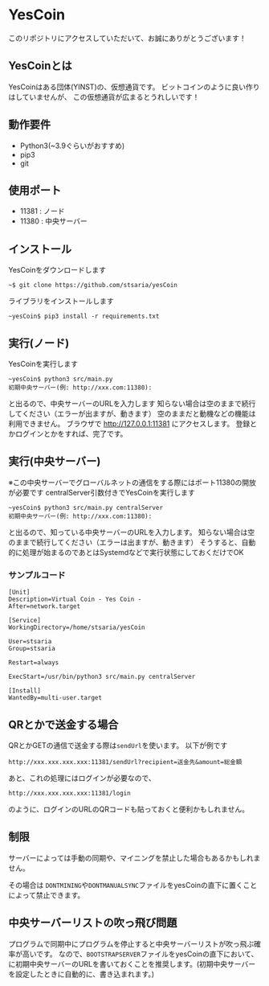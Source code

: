 # YesCoin
このリポジトリにアクセスしていただいて、お誠にありがとうございます！
## YesCoinとは
YesCoinはある団体(YINST)の、仮想通貨です。
ビットコインのように良い作りはしていませんが、
この仮想通貨が広まるとうれしいです！
## 動作要件
- Python3(~3.9ぐらいがおすすめ)
- pip3
- git
## 使用ポート
- 11381 : ノード
- 11380 : 中央サーバー
## インストール
YesCoinをダウンロードします
```
~$ git clone https://github.com/stsaria/yesCoin
```
ライブラリをインストールします
```
~yesCoin$ pip3 install -r requirements.txt
```
## 実行(ノード)
YesCoinを実行します
```
~yesCoin$ python3 src/main.py
初期中央サーバー(例: http://xxx.com:11380): 
```
と出るので、中央サーバーのURLを入力します
知らない場合は空のままで続行してください（エラーが出ますが、動きます）
空のままだと動機などの機能は利用できません。
ブラウザで http://127.0.0.1:11381 にアクセスします。
登録とかログインとかをすれば、完了です。
## 実行(中央サーバー)
※この中央サーバーでグローバルネットの通信をする際にはポート11380の開放が必要です
centralServer引数付きでYesCoinを実行します
```
~yesCoin$ python3 src/main.py centralServer
初期中央サーバー(例: http://xxx.com:11380): 
```
と出るので、知っている中央サーバーのURLを入力します。
知らない場合は空のままで続行してください（エラーは出ますが、動きます）
そうすると、自動的に処理が始まるのであとはSystemdなどで実行状態にしておくだけでOK
### サンプルコード
```/etc/systemd/system/yesCoin.service
[Unit]
Description=Virtual Coin - Yes Coin -
After=network.target

[Service]
WorkingDirectory=/home/stsaria/yesCoin

User=stsaria
Group=stsaria

Restart=always

ExecStart=/usr/bin/python3 src/main.py centralServer

[Install]
WantedBy=multi-user.target
```
## QRとかで送金する場合
QRとかGETの通信で送金する際は`sendUrl`を使います。
以下が例です
```
http://xxx.xxx.xxx.xxx:11381/sendUrl?recipient=送金先&amount=総金額
```
あと、これの処理にはログインが必要なので、
```
http://xxx.xxx.xxx.xxx:11381/login
```
のように、ログインのURLのQRコードも貼っておくと便利かもしれません。
## 制限
サーバーによっては手動の同期や、マイニングを禁止した場合もあるかもしれません。

その場合は
`DONTMINING`や`DONTMANUALSYNC`ファイルをyesCoinの直下に置くことによって禁止できます。
## 中央サーバーリストの吹っ飛び問題
プログラムで同期中にプログラムを停止すると中央サーバーリストが吹っ飛ぶ確率が高いです。
なので、`BOOTSTRAPSERVER`ファイルをyesCoinの直下において、に初期中央サーバーのURLを書いておくことを推奨します。(初期中央サーバーを設定したときに自動的に、書き込まれます。)